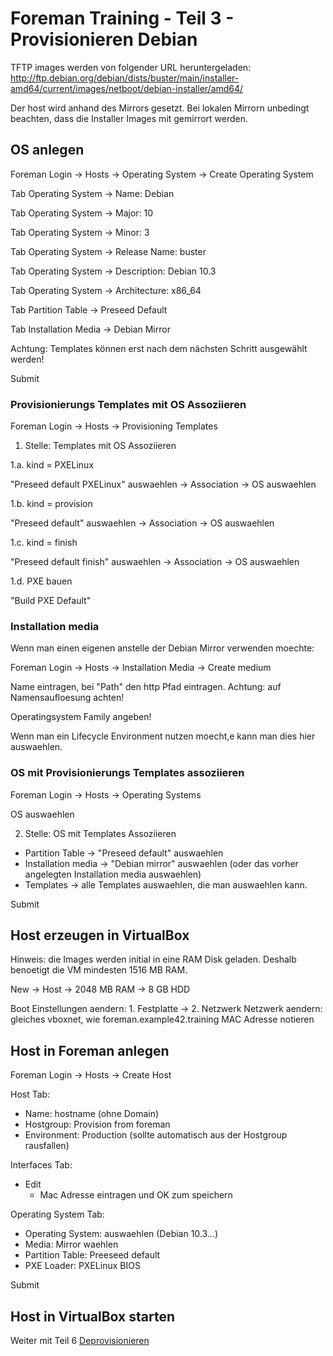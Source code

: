 # Foreman Training - Teil 3 - Provisionieren Debian

TFTP images werden von folgender URL heruntergeladen:
http://ftp.debian.org/debian/dists/buster/main/installer-amd64/current/images/netboot/debian-installer/amd64/

Der host wird anhand des Mirrors gesetzt.
Bei lokalen Mirrorn unbedingt beachten, dass die Installer Images mit gemirrort werden.

## OS anlegen

Foreman Login -> Hosts -> Operating System -> Create Operating System

Tab Operating System -> Name: Debian

Tab Operating System -> Major: 10

Tab Operating System -> Minor: 3

Tab Operating System -> Release Name: buster

Tab Operating System -> Description: Debian 10.3

Tab Operating System -> Architecture: x86_64

Tab Partition Table -> Preseed Default

Tab Installation Media -> Debian Mirror

Achtung: Templates können erst nach dem nächsten Schritt ausgewählt werden!

Submit

### Provisionierungs Templates mit OS Assoziieren

Foreman Login -> Hosts -> Provisioning Templates

1. Stelle: Templates mit OS Assoziieren

1.a. kind = PXELinux

"Preseed default PXELinux" auswaehlen -> Association -> OS auswaehlen

1.b. kind = provision

"Preseed default" auswaehlen -> Association -> OS auswaehlen

1.c. kind = finish

"Preseed default finish" auswaehlen -> Association -> OS auswaehlen

1.d. PXE bauen

"Build PXE Default"

### Installation media

Wenn man einen eigenen anstelle der Debian Mirror verwenden moechte:

Foreman Login -> Hosts -> Installation Media -> Create medium

Name eintragen, bei "Path" den http Pfad eintragen.
Achtung: auf Namensaufloesung achten!

Operatingsystem Family angeben!

Wenn man ein Lifecycle Environment nutzen moecht,e kann man dies hier auswaehlen.

### OS mit Provisionierungs Templates assoziieren

Foreman Login -> Hosts -> Operating Systems

OS auswaehlen

2. Stelle: OS mit Templates Assoziieren

- Partition Table -> "Preseed default" auswaehlen
- Installation media -> "Debian mirror" auswaehlen (oder das vorher angelegten Installation media auswaehlen)
- Templates -> alle Templates auswaehlen, die man auswaehlen kann.

Submit

## Host erzeugen in VirtualBox

Hinweis: die Images werden initial in eine RAM Disk geladen. Deshalb benoetigt die VM mindesten 1516 MB RAM.

New -> Host -> 2048 MB RAM -> 8 GB HDD

Boot Einstellungen aendern: 1. Festplatte -> 2. Netzwerk
Netzwerk aendern: gleiches vboxnet, wie foreman.example42.training
MAC Adresse notieren

## Host in Foreman anlegen

Foreman Login -> Hosts -> Create Host

Host Tab:

- Name: hostname (ohne Domain)
- Hostgroup: Provision from foreman
- Environment: Production (sollte automatisch aus der Hostgroup rausfallen)

Interfaces Tab:

- Edit
  - Mac Adresse eintragen und OK zum speichern

Operating System Tab:

- Operating System: auswaehlen (Debian 10.3...)
- Media: Mirror waehlen
- Partition Table: Preeseed default
- PXE Loader: PXELinux BIOS

Submit

## Host in VirtualBox starten

Weiter mit Teil 6 [Deprovisionieren](../06_deprovisioning)
